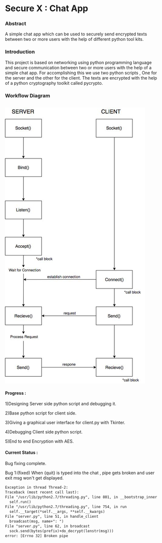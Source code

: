 Secure X : Chat App 
===

### Abstract

A simple chat app which can be used to securely send encrypted texts between two or more users with the help of different python tool kits.

### Introduction

This project is based on networking using python programming language and secure communication between two or more users with the help of a simple chat app. For accomplishing this we use two python scripts , One for the server and the other for the client. The texts are encrypted with the help of a python cryptography toolkit called pycrypto.

### Workflow Diagram

## 

![alt text](https://raw.githubusercontent.com/aswinrprasad/ChatApp_PyProject/master/export%20(1).jpg)

#### Progress :

1)Designing Server side python script and debugging it.

2)Base python script for client side.

3)Giving a graphical user interface for client.py with Tkinter.

4)Debugging Client side python script.

5)End to end Encryption with AES.


#### Current Status :
Bug fixing complete.

Bug 1:(fixed) When {quit} is typed into the chat , pipe gets broken and user exit msg won't get displayed.

	Exception in thread Thread-2:
	Traceback (most recent call last):
  	File "/usr/lib/python2.7/threading.py", line 801, in __bootstrap_inner
  	  self.run()
  	File "/usr/lib/python2.7/threading.py", line 754, in run
  	  self.__target(*self.__args, **self.__kwargs)
  	File "server.py", line 51, in handle_client
  	  broadcast(msg, name+": ")
  	File "server.py", line 62, in broadcast
  	  sock.send(bytes(prefix)+do_decrypt(lenstr(msg)))
	error: [Errno 32] Broken pipe



